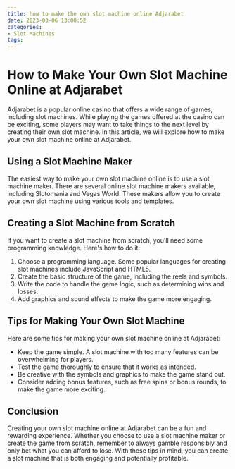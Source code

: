 ```yaml
---
title: how to make the own slot machine online Adjarabet
date: 2023-03-06 13:00:52
categories:
- Slot Machines
tags:
---
```



# How to Make Your Own Slot Machine Online at Adjarabet

Adjarabet is a popular online casino that offers a wide range of games, including slot machines. While playing the games offered at the casino can be exciting, some players may want to take things to the next level by creating their own slot machine. In this article, we will explore how to make your own slot machine online at Adjarabet.

## Using a Slot Machine Maker

The easiest way to make your own slot machine online is to use a slot machine maker. There are several online slot machine makers available, including Slotomania and Vegas World. These makers allow you to create your own slot machine using various tools and templates.

## Creating a Slot Machine from Scratch

If you want to create a slot machine from scratch, you'll need some programming knowledge. Here's how to do it:

1. Choose a programming language. Some popular languages for creating slot machines include JavaScript and HTML5.
2. Create the basic structure of the game, including the reels and symbols.
3. Write the code to handle the game logic, such as determining wins and losses.
4. Add graphics and sound effects to make the game more engaging.

## Tips for Making Your Own Slot Machine

Here are some tips for making your own slot machine online at Adjarabet:

- Keep the game simple. A slot machine with too many features can be overwhelming for players.
- Test the game thoroughly to ensure that it works as intended.
- Be creative with the symbols and graphics to make the game stand out.
- Consider adding bonus features, such as free spins or bonus rounds, to make the game more exciting.

## Conclusion

Creating your own slot machine online at Adjarabet can be a fun and rewarding experience. Whether you choose to use a slot machine maker or create the game from scratch, remember to always gamble responsibly and only bet what you can afford to lose. With these tips in mind, you can create a slot machine that is both engaging and potentially profitable.